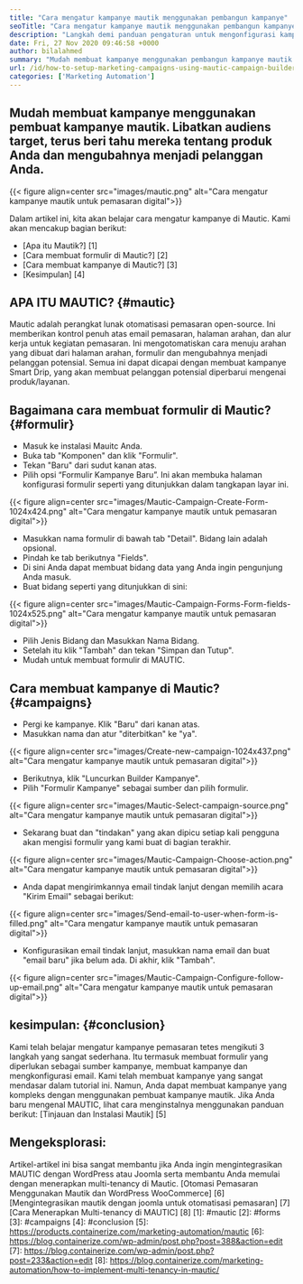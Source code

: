 ```yaml
---
title: "Cara mengatur kampanye mautik menggunakan pembangun kampanye" 
seoTitle: "Cara mengatur kampanye mautik menggunakan pembangun kampanye" 
description: "Langkah demi panduan pengaturan untuk mengonfigurasi kampanye di MAUTIC dan mendapatkan kendali penuh atas email pemasaran, halaman arahan dan alur kerja untuk kegiatan pemasaran." 
date: Fri, 27 Nov 2020 09:46:58 +0000
author: bilalahmed
summary: "Mudah membuat kampanye menggunakan pembangun kampanye mautik. Libatkan audiens target, terus beri tahu mereka tentang produk Anda dan mengubahnya menjadi pelanggan Anda." 
url: /id/how-to-setup-marketing-campaigns-using-mautic-campaign-builder/
categories: ['Marketing Automation']
---
```


## Mudah membuat kampanye menggunakan pembuat kampanye mautik. Libatkan audiens target, terus beri tahu mereka tentang produk Anda dan mengubahnya menjadi pelanggan Anda.

{{< figure align=center src="images/mautic.png" alt="Cara mengatur kampanye mautik untuk pemasaran digital">}}

Dalam artikel ini, kita akan belajar cara mengatur kampanye di Mautic. Kami akan mencakup bagian berikut:
  * [Apa itu Mautik?] [1]
  * [Cara membuat formulir di Mautic?] [2]
  * [Cara membuat kampanye di Mautic?] [3]
  * [Kesimpulan] [4]

## APA ITU MAUTIC? {#mautic}
Mautic adalah perangkat lunak otomatisasi pemasaran open-source. Ini memberikan kontrol penuh atas email pemasaran, halaman arahan, dan alur kerja untuk kegiatan pemasaran. Ini mengotomatiskan cara menuju arahan yang dibuat dari halaman arahan, formulir dan mengubahnya menjadi pelanggan potensial. Semua ini dapat dicapai dengan membuat kampanye Smart Drip, yang akan membuat pelanggan potensial diperbarui mengenai produk/layanan.

## Bagaimana cara membuat formulir di Mautic? {#formulir}
  * Masuk ke instalasi Mauitc Anda.
  * Buka tab "Komponen" dan klik "Formulir".
  * Tekan "Baru" dari sudut kanan atas.
  * Pilih opsi “Formulir Kampanye Baru”. Ini akan membuka halaman konfigurasi formulir seperti yang ditunjukkan dalam tangkapan layar ini.

{{< figure align=center src="images/Mautic-Campaign-Create-Form-1024x424.png" alt="Cara mengatur kampanye mautik untuk pemasaran digital">}}

  * Masukkan nama formulir di bawah tab "Detail". Bidang lain adalah opsional.
  * Pindah ke tab berikutnya "Fields".
  * Di sini Anda dapat membuat bidang data yang Anda ingin pengunjung Anda masuk.
  * Buat bidang seperti yang ditunjukkan di sini:

{{< figure align=center src="images/Mautic-Campaign-Forms-Form-fields-1024x525.png" alt="Cara mengatur kampanye mautik untuk pemasaran digital">}}

  * Pilih Jenis Bidang dan Masukkan Nama Bidang.
  * Setelah itu klik "Tambah" dan tekan "Simpan dan Tutup".
  * Mudah untuk membuat formulir di MAUTIC.

## Cara membuat kampanye di Mautic? {#campaigns}
  * Pergi ke kampanye. Klik "Baru" dari kanan atas.
  * Masukkan nama dan atur "diterbitkan" ke "ya".

{{< figure align=center src="images/Create-new-campaign-1024x437.png" alt="Cara mengatur kampanye mautik untuk pemasaran digital">}}

  * Berikutnya, klik "Luncurkan Builder Kampanye".
  * Pilih "Formulir Kampanye" sebagai sumber dan pilih formulir.

{{< figure align=center src="images/Mautic-Select-campaign-source.png" alt="Cara mengatur kampanye mautik untuk pemasaran digital">}}

  * Sekarang buat dan "tindakan" yang akan dipicu setiap kali pengguna akan mengisi formulir yang kami buat di bagian terakhir.

{{< figure align=center src="images/Mautic-Campaign-Choose-action.png" alt="Cara mengatur kampanye mautik untuk pemasaran digital">}}

  * Anda dapat mengirimkannya email tindak lanjut dengan memilih acara "Kirim Email" sebagai berikut:

{{< figure align=center src="images/Send-email-to-user-when-form-is-filled.png" alt="Cara mengatur kampanye mautik untuk pemasaran digital">}}

  * Konfigurasikan email tindak lanjut, masukkan nama email dan buat "email baru" jika belum ada. Di akhir, klik "Tambah".

{{< figure align=center src="images/Mautic-Campaign-Configure-follow-up-email.png" alt="Cara mengatur kampanye mautik untuk pemasaran digital">}}


## kesimpulan: {#conclusion}
Kami telah belajar mengatur kampanye pemasaran tetes mengikuti 3 langkah yang sangat sederhana. Itu termasuk membuat formulir yang diperlukan sebagai sumber kampanye, membuat kampanye dan mengkonfigurasi email. Kami telah membuat kampanye yang sangat mendasar dalam tutorial ini. Namun, Anda dapat membuat kampanye yang kompleks dengan menggunakan pembuat kampanye mautik. Jika Anda baru mengenal MAUTIC, lihat cara menginstalnya menggunakan panduan berikut:
[Tinjauan dan Instalasi Mautik] [5]

## Mengeksplorasi:
Artikel-artikel ini bisa sangat membantu jika Anda ingin mengintegrasikan MAUTIC dengan WordPress atau Joomla serta membantu Anda memulai dengan menerapkan multi-tenancy di Mautic.
[Otomasi Pemasaran Menggunakan Mautik dan WordPress WooCommerce] [6]
[Mengintegrasikan mautik dengan joomla untuk otomatisasi pemasaran] [7]
[Cara Menerapkan Multi-tenancy di MAUTIC] [8]
[1]: #mautic
[2]: #forms
[3]: #campaigns
[4]: #conclusion
[5]: https://products.containerize.com/marketing-automation/mautic
[6]: https://blog.containerize.com/wp-admin/post.php?post=388&action=edit
[7]: https://blog.containerize.com/wp-admin/post.php?post=233&action=edit
[8]: https://blog.containerize.com/marketing-automation/how-to-implement-multi-tenancy-in-mautic/
